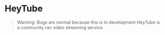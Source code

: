 # HeyTube

> Warning: Bugs are normal because this is in development
HeyTube is a community ran video streaming service
